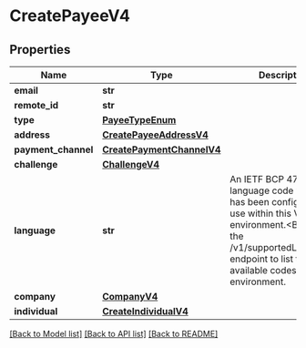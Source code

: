 # CreatePayeeV4

## Properties
Name | Type | Description | Notes
------------ | ------------- | ------------- | -------------
**email** | **str** |  | 
**remote_id** | **str** |  | 
**type** | [**PayeeTypeEnum**](PayeeTypeEnum.md) |  | 
**address** | [**CreatePayeeAddressV4**](CreatePayeeAddressV4.md) |  | 
**payment_channel** | [**CreatePaymentChannelV4**](CreatePaymentChannelV4.md) |  | [optional] 
**challenge** | [**ChallengeV4**](ChallengeV4.md) |  | [optional] 
**language** | **str** | An IETF BCP 47 language code which has been configured for use within this Velo environment.&lt;BR&gt; See the /v1/supportedLanguages endpoint to list the available codes for an environment.  | [optional] 
**company** | [**CompanyV4**](CompanyV4.md) |  | [optional] 
**individual** | [**CreateIndividualV4**](CreateIndividualV4.md) |  | [optional] 

[[Back to Model list]](../README.md#documentation-for-models) [[Back to API list]](../README.md#documentation-for-api-endpoints) [[Back to README]](../README.md)


